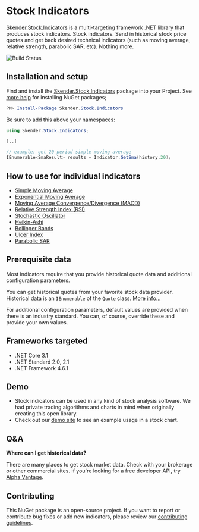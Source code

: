 # Stock Indicators

[Skender.Stock.Indicators](https://www.nuget.org/packages/Skender.Stock.Indicators) is a multi-targeting framework .NET library that produces stock indicators.  Stock indicators.  Send in historical stock price quotes and get back desired technical indicators (such as moving average, relative strength, parabolic SAR, etc).  Nothing more.

![Build Status](https://dev.azure.com/skender/Stock.Indicators/_apis/build/status/Stock.Indicators?branchName=master)

## Installation and setup

Find and install the [Skender.Stock.Indicators](https://www.nuget.org/packages/Skender.Stock.Indicators) package into your Project.  See [more help](https://www.google.com/search?q=install+nuget+package) for installing NuGet packages;

``` PowerShell
PM> Install-Package Skender.Stock.Indicators
```

Be sure to add this above your namespaces:

``` C#
using Skender.Stock.Indicators;

[..]

// example: get 20-period simple moving average
IEnumerable<SmaResult> results = Indicator.GetSma(history,20);
```

## How to use for individual indicators

- [Simple Moving Average](/Indicators/Sma/README.md)
- [Exponential Moving Average](/Indicators/Ema/README.md)
- [Moving Average Convergence/Divergence (MACD)](/Indicators/Macd/README.md)
- [Relative Strength Index (RSI)](/Indicators/Rsi/README.md)
- [Stochastic Oscillator](/Indicators/Stochastic/README.md)
- [Heikin-Ashi](/Indicators/HeikinAshi/README.md)
- [Bollinger Bands](/Indicators/BollingerBands/README.md)
- [Ulcer Index](/Indicators/Ulcer/README.md)
- [Parabolic SAR](/Indicators/ParabolicSar/README.md)

## Prerequisite data

Most indicators require that you provide historical quote data and additional configuration parameters.

You can get historical quotes from your favorite stock data provider.
Historical data is an `IEnumerable` of the `Quote` class.  [More info...](/GUIDE.md#Quote)

For additional configuration parameters, default values are provided when there is an industry standard.
You can, of course, override these and provide your own values.

## Frameworks targeted

- .NET Core 3.1
- .NET Standard 2.0, 2.1
- .NET Framework 4.6.1

## Demo

- Stock indicators can be used in any kind of stock analysis software.  We had private trading algorithms and charts in mind when originally creating this open library.
- Check out our [demo site](https://stock-charts.azurewebsites.net/) to see an example usage in a stock chart.

## Q&A

**Where can I get historical data?**

There are many places to get stock market data.  Check with your brokerage or other commercial sites.  If you're looking for a free developer API, try [Alpha Vantage](https://www.alphavantage.co).

## Contributing

This NuGet package is an open-source project.  If you want to report or contribute bug fixes or add new indicators, please review our [contributing guidelines](CONTRIBUTING.md).
